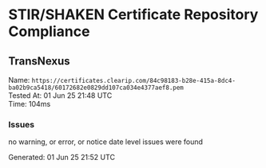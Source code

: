 # STIR/SHAKEN Certificate Repository Compliance

## TransNexus

Name: `https://certificates.clearip.com/84c98183-b28e-415a-8dc4-ba02b9ca5418/60172682e0829dd107ca034e4377aef8.pem`\
Tested At: 01 Jun 25 21:48 UTC\
Time: 104ms

### Issues

no warning, or error, or notice date level issues were found

Generated: 01 Jun 25 21:52 UTC